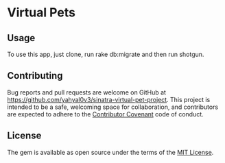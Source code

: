 # Virtual Pets

## Usage

To use this app, just clone, run rake db:migrate and then run shotgun.

## Contributing

Bug reports and pull requests are welcome on GitHub at https://github.com/yahyal0v3/sinatra-virtual-pet-project. This project is intended to be a safe, welcoming space for collaboration, and contributors are expected to adhere to the [Contributor Covenant](http://contributor-covenant.org) code of conduct.

## License

The gem is available as open source under the terms of the [MIT License](http://opensource.org/licenses/MIT).
